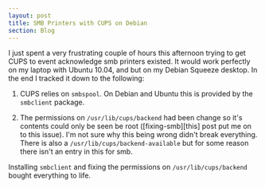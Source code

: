```yaml
---
layout: post
title: SMB Printers with CUPS on Debian
section: Blog
---
```


I just spent a very frustrating couple of hours this afternoon trying
to get CUPS to event acknowledge smb printers existed. It would work
perfectly on my laptop with Ubuntu 10.04, and but on my Debian Squeeze
desktop. In the end I tracked it down to the following:

1. CUPS relies on `smbspool`. On Debian and Ubuntu this is provided by
   the `smbclient` package.
   
2. The permissions on `/usr/lib/cups/backend` had been change so it's
   contents could only be seen be root ([fixing-smb][this] post put me
   on to this issue). I'm not sure why this being wrong didn't break
   everything. There is also a `/usr/lib/cups/backend-available` but
   for some reason there isn't an entry in this for smb.
   
Installing `smbclient` and fixing the permissions on
`/usr/lib/cups/backend` bought everything to life.

[fixing-smb]: http://www.compdigitec.com/labs/2010/01/16/fixing-usrlibcupsbackendsmb-failed-error-in-ubuntu/

